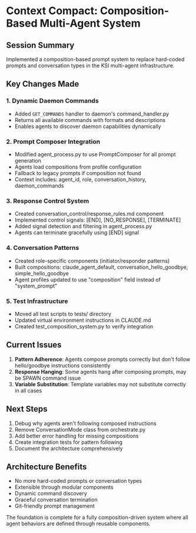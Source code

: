 # Context Compact: Composition-Based Multi-Agent System

## Session Summary
Implemented a composition-based prompt system to replace hard-coded prompts and conversation types in the KSI multi-agent infrastructure.

## Key Changes Made

### 1. Dynamic Daemon Commands
- Added `GET_COMMANDS` handler to daemon's command_handler.py
- Returns all available commands with formats and descriptions
- Enables agents to discover daemon capabilities dynamically

### 2. Prompt Composer Integration  
- Modified agent_process.py to use PromptComposer for all prompt generation
- Agents load compositions from profile configuration
- Fallback to legacy prompts if composition not found
- Context includes: agent_id, role, conversation_history, daemon_commands

### 3. Response Control System
- Created conversation_control/response_rules.md component
- Implemented control signals: [END], [NO_RESPONSE], [TERMINATE]
- Added signal detection and filtering in agent_process.py
- Agents can terminate gracefully using [END] signal

### 4. Conversation Patterns
- Created role-specific components (initiator/responder patterns)
- Built compositions: claude_agent_default, conversation_hello_goodbye, simple_hello_goodbye
- Agent profiles updated to use "composition" field instead of "system_prompt"

### 5. Test Infrastructure
- Moved all test scripts to tests/ directory
- Updated virtual environment instructions in CLAUDE.md
- Created test_composition_system.py to verify integration

## Current Issues

1. **Pattern Adherence**: Agents compose prompts correctly but don't follow hello/goodbye instructions consistently
2. **Response Hanging**: Some agents hang after composing prompts, may be SPAWN command issue
3. **Variable Substitution**: Template variables may not substitute correctly in all cases

## Next Steps

1. Debug why agents aren't following composed instructions
2. Remove ConversationMode class from orchestrate.py
3. Add better error handling for missing compositions
4. Create integration tests for pattern following
5. Document the architecture comprehensively

## Architecture Benefits

- No more hard-coded prompts or conversation types
- Extensible through modular components
- Dynamic command discovery
- Graceful conversation termination
- Git-friendly prompt management

The foundation is complete for a fully composition-driven system where all agent behaviors are defined through reusable components.